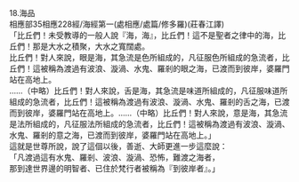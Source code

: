 18.海品  
相應部35相應228經/海經第一(處相應/處篇/修多羅)(莊春江譯)  
「比丘們！未受教導的一般人說『海，海』，比丘們！這不是聖者之律中的海，比丘們！那是大水之積聚，大水之寬闊處。  
比丘們！對人來說，眼是海，其急流是色所組成的，凡征服色所組成的急流者，比丘們！這被稱為渡過有波浪、漩渦、水鬼、羅剎的眼之海，已渡而到彼岸，婆羅門站在高地上。  
……（中略）比丘們！對人來說，舌是海，其急流是味道所組成的，凡征服味道所組成的急流者，比丘們！這被稱為渡過有波浪、漩渦、水鬼、羅剎的舌之海，已渡而到彼岸，婆羅門站在高地上。……（中略）比丘們！對人來說，意是海，其急流是法所組成的，凡征服法所組成的急流者，比丘們！這被稱為渡過有波浪、漩渦、水鬼、羅剎的意之海，已渡而到彼岸，婆羅門站在高地上。」  
這就是世尊所說，說了這個以後，善逝、大師更進一步這麼說：  
「凡渡過這有水鬼、羅剎、波浪、漩渦、恐怖，難渡之海者，  
那到達世界邊的明智者、已住於梵行者被稱為『到彼岸者』。」  
  
  
